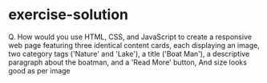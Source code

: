 # exercise-solution
Q. How would you use HTML, CSS, and JavaScript to create a responsive web page featuring three identical content cards, each displaying an image, two category tags ('Nature' and 'Lake'), a title ('Boat Man'), a descriptive paragraph about the boatman, and a 'Read More' button,   And size looks good as per image
